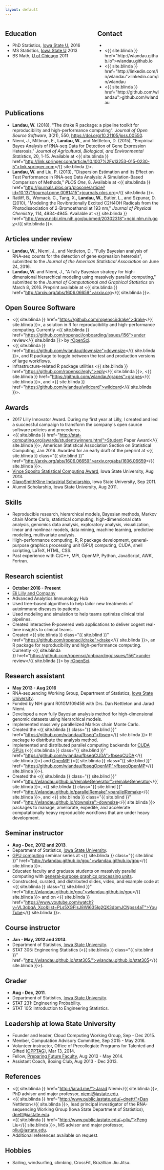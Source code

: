```yaml
---
layout: default
---
```


<div style="float:left; width: 60%">
<h2>Education</h2>
<ul>
  <li>PhD Statistics, <a href="http://www.iastate.edu/">Iowa State U</a>, 2016</li>
  <li>MS Statistics, <a href="http://www.iastate.edu/">Iowa State U</a> 2013</li>
  <li>BS Math, <a href="http://www.uchicago.edu/">U of Chicago</a> 2011</li>
</ul>
</div>

<div class="{{ site.blind }}" style="float:right; width: 40%">
<h2>Contact</h2>
<ul>
  <li>
    <script language="JavaScript">
      var username = "will.landau";
      var hostname = "gmail.com";
      var linktext = username + "@" + hostname;
      document.write("<{{ site.blinda }} href='" + "mail" + "to:" + username + "@" + hostname + "'>" + linktext + "</{{ site.blinda }}>");
    </script>
  </li>
  <li><{{ site.blinda }} href="http://wlandau.github.io">wlandau.github.io</{{ site.blinda }}></li>
  <li><{{ site.blinda }} href="http://linkedin.com/in/wlandau">linkedin.com/in/wlandau</{{ site.blinda }}></li>
  <li><{{ site.blinda }} href="http://github.com/wlandau">github.com/wlandau</{{ site.blinda }}></li>
</ul>
</div>


<h2 style="clear: both">Publications</h2>


- **Landau, W.** (2018), "The drake R package: a pipeline toolkit for reproducibility and high-performance computing". *Journal of Open Source Software*, 3(21), 550, <a href="https://doi.org/10.21105/joss.00550">https://doi.org/10.21105/joss.00550</a>.
- Niemi, J., Mittman, E., <b class="{{ site.blind }}">Landau, W.</b>, and Nettleton, D. (2015), "Empirical Bayes Analysis of RNA-seq Data for Detection of Gene Expression Heterosis," *Journal of Agricultural, Biological, and Environmental Statistics*, 20, 1-15. Available at
<{{ site.blinda }} href="http://link.springer.com/article/10.1007%2Fs13253-015-0230-5">link.springer.com</{{ site.blinda }}>.
- <b class="{{ site.blind }}">Landau, W.</b> and Liu, P. (2013), "Dispersion Estimation and Its Effect on Test Performance in RNA-seq Data Analysis: A Simulation-Based Comparison of Methods," *PLOS One*, 8. Available at
<{{ site.blinda }} href="http://journals.plos.org/plosone/article?id=10.1371/journal.pone.0081415">journals.plos.org</{{ site.blinda }}>.
- Ratliff, B., Womack. C., Tang, X., <b class="{{ site.blind }}">Landau, W.</b>, Butler, L., and Szpunar, D. (2010), "Modeling the Rovibrationally Excited C2H4OH Radicals from the Photodissociation of 2-Bromoethanol at 193 nm," *Journal of Physical Chemistry*, 114, 4934-4945. Available at
<{{ site.blinda }} href="http://www.ncbi.nlm.nih.gov/pubmed/20302318">ncbi.nlm.nih.gov</{{ site.blinda }}>.

## Articles under review

- <b class="{{ site.blind }}">Landau, W.</b>, Niemi, J., and Nettleton, D., "Fully Bayesian analysis of RNA-seq counts for the detection of gene expression heterosis", submitted to the *Journal of the American Statistical Association* on June 24, 2016.
- <b class="{{ site.blind }}">Landau, W.</b> and Niemi, J., "A fully Bayesian strategy for high-dimensional hierarchical modeling using massively parallel computing," submitted to the *Journal of Computational and Graphical Statistics* on March 8, 2016. Preprint available at 
<{{ site.blinda }} href="http://arxiv.org/abs/1606.06659">arxiv.org</{{ site.blinda }}>.

## Open Source Software

- <{{ site.blinda }} href="https://github.com/ropensci/drake">drake</{{ site.blinda }}>, a solution in R for reproducibility and high-performance computing. Currently  <{{ site.blinda }} href="https://github.com/ropensci/onboarding/issues/156">under review</{{ site.blinda }}> by <a href="https://ropensci.org">rOpenSci</a>.
- <{{ site.blinda }} href="https://github.com/wlandau/downsize">downsize</{{ site.blinda }}>, and R package to toggle between the test and production versions of large workflows.
- Infrastructure-related R package utilities <{{ site.blinda }} href="https://github.com/ropensci/eply">eply</{{ site.blinda }}>, <{{ site.blinda }} href="https://github.com/wlandau/grapes">grapes</{{ site.blinda }}>, and <{{ site.blinda }} href="https://github.com/wlandau/wildcard">wildcard</{{ site.blinda }}>.

## Awards

- 2017 Lilly Innovator Award. During my first year at Lilly, I created and led a successful campaign to transform the company's open source software policies and procedures.
- <{{ site.blinda }} href="http://stat-computing.org/awards/student/winners.html">Student Paper Award</{{ site.blinda }}>, American Statistical Association Section on Statistical Computing, Jan 2016. Awarded for an early draft of the preprint at <{{ site.blinda }} class="{{ site.blind }}" href="http://arxiv.org/abs/1606.06659">arxiv.org/abs/1606.06659</{{ site.blinda }}>.
- [Vince Sposito Statistical Computing Award](https://stat.iastate.edu/graduate-financial-support), Iowa State University, Aug 2013.
- [GlaxoSmithKline Industrial Scholarship](https://stat.iastate.edu/graduate-financial-support), Iowa State University, Sep 2011.
- Alumni Scholarship, Iowa State University, Aug 2011.

## Skills

- Reproducible research, hierarchical models, Bayesian methods, Markov chain Monte Carlo, statistical computing, high-dimensional data analysis, genomics data analysis, exploratory analysis, visualization, linear and nonlinear models, data mining, machine learning, predictive modeling, multivariate analysis.
- High-performance computing, R, R package development, general-purpose graphics processing unit (GPU) computing, CUDA, shell scripting, LaTeX, HTML, CSS.
- Past experience with C/C++, MPI, OpenMP, Python, JavaScript, AWK, Fortran.

## Research scientist
- **October 2016 - Present**
- [Eli Lilly and Company](http://www.lilly.com)
- Advanced Analytics Immunology Hub
- Used tree-based algorithms to help tailor new treatments of autoimmune diseases to patients.
- Used modeling and simulation to help teams optimize clinical trial pipelines.
- Created interactive R-powered web applications to deliver cogent real-time insights to clinical teams.
- Created <{{ site.blinda }} class="{{ site.blind }}" href="https://github.com/ropensci/drake">drake</{{ site.blinda }}>, an R package for reproducibility and high-performance computing. Currently  <{{ site.blinda\
 }} href="https://github.com/ropensci/onboarding/issues/156">under review</{{ site.blinda }}> by <a href="https://ropensci.org">rOpenSci</a>.

## Research assistant
- **May 2013 - Aug 2016**
- RNA-sequencing Working Group, Department of Statistics, [Iowa State University](http://www.iastate.edu).
- Funded by NIH grant R01GM109458 with Drs. Dan Nettleton and Jarad Niemi.
- Developed a new fully Bayesian analysis method for high-dimensional genomic datasets using hierarchical models.
- Implemented massively parallelized Markov chain Monte Carlo.
- Created the 
<{{ site.blinda }} class="{{ site.blind }}" href="https://github.com/wlandau/fbseq">fbseq</{{ site.blinda }}>
R package to distribute the analysis method.
- Implemented and distributed parallel computing backends for [CUDA GPUs](https://developer.nvidia.com/about-cuda) (<{{ site.blinda }} class="{{ site.blind }}" href="https://github.com/wlandau/fbseqCUDA">fbseqCUDA</{{ site.blinda }}>) and [OpenMP](https://en.wikipedia.org/wiki/OpenMP) (<{{ site.blinda }} class="{{ site.blind }}" href="https://github.com/wlandau/fbseqOpenMP">fbseqOpenMP</{{ site.blinda }}>).
- Created the 
<{{ site.blinda }} class="{{ site.blind }}" href="http://wlandau.github.io/remakeGenerator">remakeGenerator</{{ site.blinda }}>, 
<{{ site.blinda }} class="{{ site.blind }}" href="http://wlandau.github.io/parallelRemake">parallelRemake</{{ site.blinda }}>, and 
<{{ site.blinda }} class="{{ site.blind }}" href="http://wlandau.github.io/downsize">downsize</{{ site.blinda }}> packages to manage, ameliorate, expedite, and accelerate computationally heavy reproducible workflows that are under heavy development.


## Seminar instructor

- **Aug - Dec, 2012 and 2013**.
- Department of Statistics, [Iowa State University](http://www.iastate.edu).
- [GPU computing](http://www.nvidia.com/object/what-is-gpu-computing.html) seminar series at <{{ site.blinda }} class="{{ site.blind }}" href="http://wlandau.github.io/gpu">wlandau.github.io/gpu</{{ site.blinda }}>.
- Educated faculty and graduate students on massively parallel computing with [general-purpose graphics processing units](http://www.nvidia.com/object/what-is-gpu-computing.html).
- Constructed, curated, and distributed slides, video, and example code at <{{ site.blinda }} class="{{ site.blind }}" href="http://wlandau.github.io/gpu">wlandau.github.io/gpu</{{ site.blinda }}> and on <{{ site.blinda }} href="https://www.youtube.com/watch?v=VL3qbqA_Xco&list=PLs5XGFlsJ8Wi635Ig2QX3dbmJCNpss4aT">YouTube</{{ site.blinda }}>.


## Course instructor
- **Jan - May, 2012 and 2013**.
- Department of Statistics, [Iowa State University](http://www.iastate.edu).
- STAT 305: Engineering Statistics (<{{ site.blinda }} class="{{ site.blind }}" href="http://wlandau.github.io/stat305/">wlandau.github.io/stat305</{{ site.blinda }}>).

## Grader
- **Aug - Dec, 2011**.
- Department of Statistics, [Iowa State University](http://www.iastate.edu).
- STAT 231: Engineering Probability.
- STAT 105: Introduction to Engineering Statistics.

## Leadership at Iowa State University

- Founder and leader, Cloud Computing Working Group, Sep - Dec 2015.
- Member, Computation Advisory Committee, Sep 2015 - May 2016.
- Volunteer instructor, Office of Precollegiate Programs for Talented and Gifted ([OPPTAG](http://www.opptag.iastate.edu)), Mar 13, 2014.
- Fellow, [Preparing Future Faculty](http://www.celt.iastate.edu/graduate-students-postdocs/preparing-future-faculty), Aug 2013 - May 2014.
- Assistant Coach, Boxing Club, Aug 2013 - Dec 2013.

## References

- <{{ site.blinda }} href="http://jarad.me/">Jarad Niemi</{{ site.blinda }}>, PhD advisor and major professor, [niemi@iastate.edu](mailto:niemi@iastate.edu).
- <{{ site.blinda }} href="http://www.public.iastate.edu/~dnett/">Dan Nettleton</{{ site.blinda }}>, lead principal investigator of the RNA-sequencing Working Group (Iowa State Department of Statistics), [dnett@iastate.edu](mailto:dnett@iastate.edu).
- <{{ site.blinda }} href="http://www.public.iastate.edu/~pliu/">Peng Liu</{{ site.blinda }}>, MS advisor and major professor, [pliu@iastate.edu](mailto:pliu@iastate.edu).
- Additional references available on request.

## Hobbies

- Sailing, windsurfing, climbing, CrossFit, Brazillian Jiu Jitsu.

